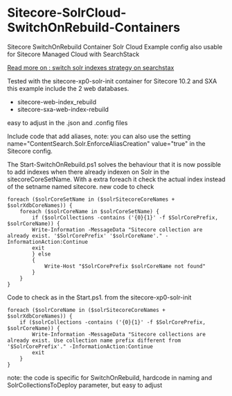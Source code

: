 # Sitecore-SolrCloud-SwitchOnRebuild-Containers
Sitecore SwitchOnRebuild Container Solr Cloud Example config also usable for Sitecore Managed Cloud with SearchStack

[Read more on : switch solr indexes strategy on searchstax](https://uxbee.nl/actueel/switch-solr-indexes-strategy-on-searchstax)

Tested with the sitecore-xp0-solr-init container for Sitecore 10.2 and SXA
this example include the 2 web databases.
 - sitecore-web-index_rebuild
 - sitecore-sxa-web-index-rebuild
 
easy to adjust in the .json and .config files

Include code that add aliases,
note: you can also use the setting name="ContentSearch.Solr.EnforceAliasCreation" value="true" in the Sitecore config.

The Start-SwitchOnRebuild.ps1 solves the behaviour that it is now possible to add indexes when there already indexen on Solr in the sitecoreCoreSetName.
With a extra foreach it check the actual index instead of the setname named sitecore.
new code to check

```
foreach ($solrCoreSetName in ($solrSitecoreCoreNames + $solrXdbCoreNames)) {
    foreach ($solrCoreName in $solrCoreSetName) {
	    if ($solrCollections -contains ('{0}{1}' -f $SolrCorePrefix, $solrCoreName)) {
		Write-Information -MessageData "Sitecore collection are already exist. '$SolrCorePrefix' '$solrCoreName'." -InformationAction:Continue
		exit
	    } else 
	    {
	    	Write-Host "$SolrCorePrefix $solrCoreName not found"
	    }
    }
}
```
Code to check as in the Start.ps1. from the sitecore-xp0-solr-init

```
foreach ($solrCoreName in ($solrSitecoreCoreNames + $solrXdbCoreNames)) {
    if ($solrCollections -contains ('{0}{1}' -f $SolrCorePrefix, $solrCoreName)) {
        Write-Information -MessageData "Sitecore collections are already exist. Use collection name prefix different from '$SolrCorePrefix'." -InformationAction:Continue
        exit
    }
}
```

note: the code is specific for SwitchOnRebuild, hardcode in naming and SolrCollectionsToDeploy parameter, but easy to adjust


